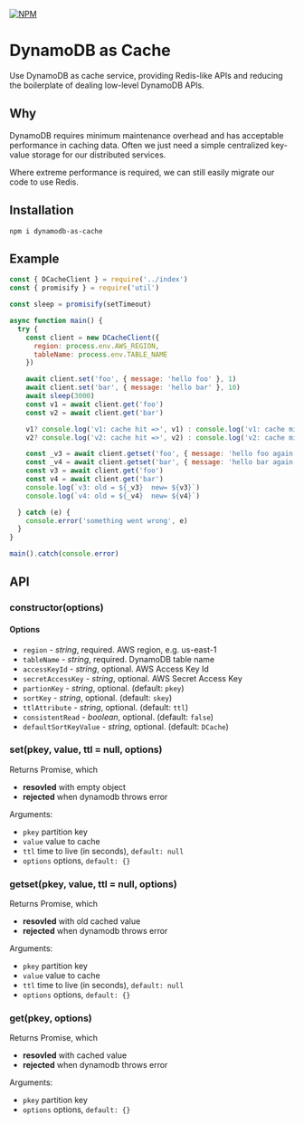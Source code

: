 [![NPM](https://nodei.co/npm/dynamodb-as-cache.png)](https://www.npmjs.com/package/dynamodb-as-cache)

# DynamoDB as Cache

Use DynamoDB as cache service, providing Redis-like APIs and reducing the boilerplate of dealing low-level DynamoDB APIs. 

## Why

DynamoDB requires minimum maintenance overhead and has acceptable performance in caching data. Often we just need a simple centralized key-value storage for our distributed services. 

Where extreme performance is required, we can still easily migrate our code to use Redis. 


## Installation

```shell
npm i dynamodb-as-cache
```

## Example

```js
const { DCacheClient } = require('../index')
const { promisify } = require('util')

const sleep = promisify(setTimeout)

async function main() {
  try {
    const client = new DCacheClient({
      region: process.env.AWS_REGION,
      tableName: process.env.TABLE_NAME
    })

    await client.set('foo', { message: 'hello foo' }, 1)
    await client.set('bar', { message: 'hello bar' }, 10)
    await sleep(3000)
    const v1 = await client.get('foo')
    const v2 = await client.get('bar')

    v1? console.log('v1: cache hit =>', v1) : console.log('v1: cache miss')
    v2? console.log('v2: cache hit =>', v2) : console.log('v2: cache miss')

    const _v3 = await client.getset('foo', { message: 'hello foo again' }, 1)
    const _v4 = await client.getset('bar', { message: 'hello bar again' }, 10)
    const v3 = await client.get('foo')
    const v4 = await client.get('bar')
    console.log(`v3: old = ${_v3}  new= ${v3}`)    
    console.log(`v4: old = ${_v4}  new= ${v4}`)    

  } catch (e) {
    console.error('something went wrong', e)
  }
}

main().catch(console.error)

```

## API

### constructor(options)

#### Options
* `region` - _string_, required. AWS region, e.g. us-east-1
* `tableName` - _string_, required. DynamoDB table name
* `accessKeyId` - _string_, optional. AWS Access Key Id
* `secretAccessKey` - _string_, optional. AWS Secret Access Key
* `partionKey` - _string_, optional. (default: `pkey`)
* `sortKey` - _string_, optional. (default: `skey`)
* `ttlAttribute` - _string_, optional. (default: `ttl`)
* `consistentRead` - _boolean_, optional. (default: `false`)
* `defaultSortKeyValue` - _string_, optional. (default: `DCache`)

### set(pkey, value, ttl = null, options)

Returns Promise, which 
* __resovled__ with empty object
* __rejected__ when dynamodb throws error

Arguments: 
* `pkey` partition key
* `value` value to cache
* `ttl` time to live (in seconds), `default: null`
* `options` options, `default: {}`

### getset(pkey, value, ttl = null, options)

Returns Promise, which 
* __resovled__ with old cached value
* __rejected__ when dynamodb throws error

Arguments: 
* `pkey` partition key
* `value` value to cache
* `ttl` time to live (in seconds), `default: null`
* `options` options, `default: {}`

### get(pkey, options)

Returns Promise, which 
* __resovled__ with cached value
* __rejected__ when dynamodb throws error

Arguments: 
* `pkey` partition key
* `options` options, `default: {}`
